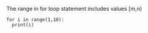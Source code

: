 The range in for loop statement includes values [m,n)

```
for i in range(1,10):
  print(i)

```
  
